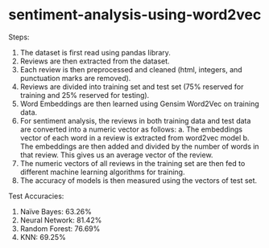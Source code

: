 # sentiment-analysis-using-word2vec
 
Steps:
1. The dataset is first read using pandas library.
2. Reviews are then extracted from the dataset.
3. Each review is then preprocessed and cleaned (html, integers, and punctuation marks are removed).
4. Reviews are divided into training set and test set (75% reserved for training and 25% reserved for testing).
5. Word Embeddings are then learned using Gensim Word2Vec on training data.
6. For sentiment analysis, the reviews in both training data and test data are converted into a numeric vector as follows:
a. The embeddings vector of each word in a review is extracted from word2vec model
b. The embeddings are then added and divided by the number of words in that review. This gives us an average vector of the review.
7. The numeric vectors of all reviews in the training set are then fed to different machine learning algorithms for training.
8. The accuracy of models is then measured using the vectors of test set.


Test Accuracies:
1. Naïve Bayes: 63.26%
2. Neural Network: 81.42%
3. Random Forest: 76.69%
4. KNN: 69.25%
